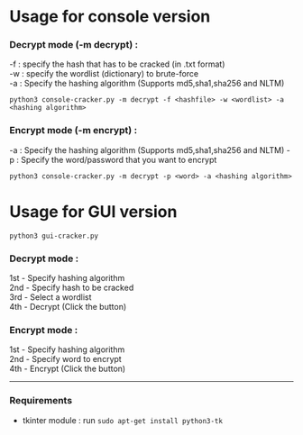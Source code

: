 # Usage for console version

### Decrypt mode (-m decrypt) :
-f : specify the hash that has to be cracked (in .txt format)<br>
-w : specify the wordlist (dictionary) to brute-force<br>
-a : Specify the hashing algorithm (Supports md5,sha1,sha256 and NLTM)

```
python3 console-cracker.py -m decrypt -f <hashfile> -w <wordlist> -a <hashing algorithm>
```

### Encrypt mode (-m encrypt) :
-a : Specify the hashing algorithm (Supports md5,sha1,sha256 and NLTM)
-p : Specify the word/password that you want to encrypt

```
python3 console-cracker.py -m decrypt -p <word> -a <hashing algorithm>
```

# Usage for GUI version

```
python3 gui-cracker.py
```
### Decrypt mode :

1st - Specify hashing algorithm <br>
2nd - Specify hash to be cracked<br>
3rd - Select a wordlist<br>
4th - Decrypt (Click the button)<br>

### Encrypt mode :

1st - Specify hashing algorithm <br>
2nd - Specify word to encrypt<br>
4th - Encrypt (Click the button)<br>

***

### Requirements
- tkinter module : run ```sudo apt-get install python3-tk```

